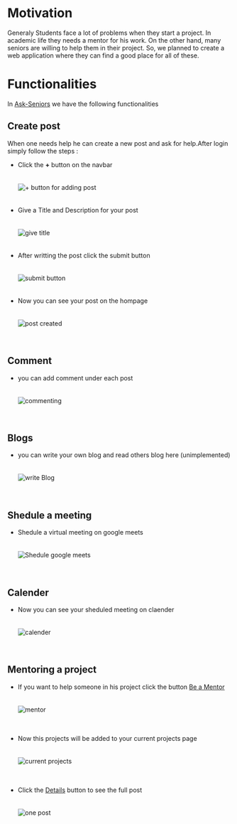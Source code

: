 # Motivation
Generaly Students face a lot of problems when they start a project. In academic life they needs a mentor for his work. On the other hand, many seniors are willing to help them in their project. So, we planned to create a web application where they can find a good place for all of these.
# Functionalities
In  [Ask-Seniors](https://ask-seniors.herokuapp.com) we have the following functionalities
## Create post
When one needs help he can create a new post and ask for help.After login simply follow the steps :
- Click the **+** button on the navbar<br /><br /><br />
 ![+ button for adding post](/images/plus.png)
<br /><br /><br />
- Give a Title and Description for your post<br /><br /><br />
  ![give title](/images/giveTitle.png) 
  <br /><br /><br />
- After writting the post click the submit button<br /><br /><br />
  ![submit button](/images/postWritten.png)
  <br /><br /><br />
- Now you can see your post on the hompage<br /><br /><br />
  ![post created](/images/postCreated.png)
  <br /><br /><br />
  
 ## Comment
 - you can add comment under each post
  <br /><br /><br />
  ![commenting](/images/comment.png) 
  <br /><br /><br />
  
 ## Blogs
  - you can write your own blog and read others blog here (unimplemented)
   <br /><br /><br />
   ![write Blog](/images/blog.png)
   <br /><br /><br />
   
 ## Shedule a meeting
 - Shedule a virtual meeting on google meets
   <br /><br /><br />
   ![Shedule google meets](/images/sheduling.png)
   <br /><br /><br />
 ## Calender
 - Now you can see your sheduled meeting on claender
  <br /><br /><br />
  ![calender](/images/calender.png)
  <br /><br /><br />
  
 ## Mentoring a project
 - If you want to help someone in his project click the button [Be a Mentor]() <br /><br /><br />
   ![mentor](/images/mentor.png)
   <br /><br /><br />
   
 - Now this projects will be added to your current projects page<br /><br /><br />
   ![current projects](/images/currentProjects.png)
   <br /><br /><br />
 - Click the [Details]() button to see the full post<br /><br /><br />
   ![one post](/images/current.png)
